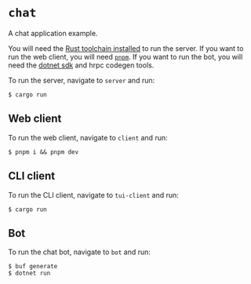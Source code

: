 # `chat`

A chat application example. 

You will need the [Rust toolchain installed](https://rustup.rs) to run the server.
If you want to run the web client, you will need [`pnpm`](https://pnpm.io).
If you want to run the bot, you will need the [dotnet sdk](https://dot.net) and hrpc codegen tools.

To run the server, navigate to `server` and run:
```console
$ cargo run
```

## Web client

To run the web client, navigate to `client` and run:
```console
$ pnpm i && pnpm dev
```

## CLI client

To run the CLI client, navigate to `tui-client` and run:
```console
$ cargo run
```

## Bot

To run the chat bot, navigate to `bot` and run:
```console
$ buf generate
$ dotnet run
```